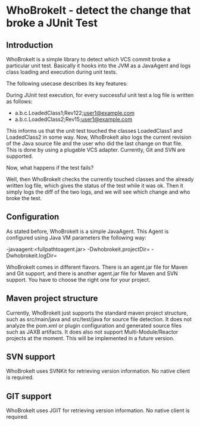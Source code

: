 # WhoBrokeIt - detect the change that broke a JUnit Test #

## Introduction ##
WhoBrokeIt is a simple library to detect which VCS commit broke a particular unit test. Basically it hooks into the
JVM as a JavaAgent and logs class loading and execution during unit tests.

The following usecase describes its key features:

During JUnit test execution, for every successful unit test a log file is written as follows:

+ a.b.c.LoadedClass1;Rev122;user1@example.com
+ a.b.c.LoadedClass2;Rev15;user1@example.com

This informs us that the unit test touched the classes LoadedClass1 and LoadedClass2 in some way. Now, WhoBrokeIt
also logs the current revision of the Java source file and the user who did the last change on that file. This
is done by using a plugable VCS adapter. Currently, Git and SVN are supported.

Now, what happens if the test fails?

Well, then WhoBrokeIt checks the currently touched classes and the already written log file, which gives the
status of the test while it was ok. Then it simply logs the diff of the two logs, and we will see which change
and who broke the test.

## Configuration ##
As stated before, WhoBrokeIt is a simple JavaAgent. This Agent is configured using Java VM parameters the following way:

-javaagent:<fullpathtoagent.jar>
-Dwhobrokeit.projectDir=<the directory where your maven pom.xml is located>
-Dwhobrokeit.logDir=<the directory where the log files should be written>

WhoBrokeIt comes in different flavors. There is an agent.jar file for Maven and Git support, and there is another
agent.jar file for Maven and SVN support. You have to choose the right one for your project.

## Maven project structure ##
Currently, WhoBrokeIt just supports the standard maven project structure, such as src/main/java and src/test/java for
source file detection. It does not analyze the pom.xml or plugin configuration and generated source files such as JAXB artifacts.
It does also not support Multi-Module/Reactor projects at the moment. This will be implemented in a future version.

## SVN support ##
WhoBrokeIt uses SVNKit for retrieving version information. No native client is required.

## GIT support ##
WhoBrokeIt uses JGIT for retrieving version information. No native client is required.




